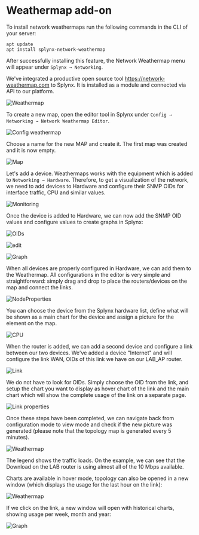 Weathermap add-on
==========

To install network weathermaps run the following commands in the CLI of your server:
```
apt update
apt install splynx-network-weathermap
```

After successfully installing this feature, the Network Weathermap menu will appear under `Splynx → Networking`.


We've integrated a productive open source tool https://network-weathermap.com to Splynx. It is installed as a module and connected via API to our platform.

![Weathermap](Weathermaps.png)


To create a new map, open the editor tool in Splynx under `Config → Networking → Network Weathermap Editor`.

![Config weathermap](Weathermap_Editor.png)


Choose a name for the new MAP and create it. The first map was created and it is now empty.

![Map](Weathermap_map.png)


Let's add a device. Weathermaps works with the equipment which is added to `Networking → Hardware`. Therefore, to get a visualization of the network, we need to add devices to Hardware and configure their SNMP OIDs for interface traffic, CPU and similar values.

![Monitoring](Weathermap_monitoring.png)

Once the device is added to Hardware, we can now add the SNMP OID values and configure values to create graphs in Splynx:

![OIDs](Weathermaps_OIDs.png)

![edit](edit_graph.png)

![Graph](Weathermap_graphs.png)


When all devices are properly configured in Hardware, we can add them to the Weathermap. All configurations in the editor is very simple and straightforward: simply drag and drop to place the routers/devices on the map and connect the links.

![NodeProperties](Weathermap_config.png)


You can choose the device from the Splynx hardware list, define what will be shown as a main chart for the device and assign a picture for the element on the map.

![CPU](Weather_CPU.png)


When the router is added, we can add a second device and configure a link between our two devices. We've added a device "Internet" and will configure the link WAN, OIDs of this link we have on our LAB_AP router.

![Link](Weather_link.png)


We do not have to look for OIDs. Simply choose the OID from the link, and setup the chart you want to display as hover chart of the link and the main chart which will show the complete usage of the link on a separate page.

![Link properties](link_properties.png)


Once these steps have been completed, we can navigate back from configuration mode to view mode and check if the new picture was generated (please note that the topology map is generated every 5 minutes).

![Weathermap](weathermap1.png)


The legend shows the traffic loads. On the example, we can see that the Download on the LAB router is using almost all of the 10 Mbps available.

Charts are available in hover mode, topology can also be opened in a new window (which displays the usage for the last hour on the link):

![Weathermap](weathermap2.png)


If we click on the link, a new window will open with historical charts, showing usage per week, month and year:

![Graph](rrd_graph.png)
